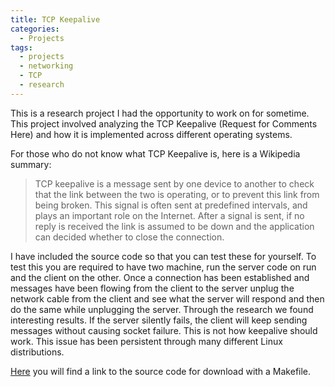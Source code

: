 ```yaml
---
title: TCP Keepalive
categories:
  - Projects
tags:
  - projects
  - networking
  - TCP
  - research
---
```


This is a research project I had the opportunity to work on for sometime. This project involved analyzing the TCP Keepalive (Request for Comments Here) and how it is implemented across different operating systems.

For those who do not know what TCP Keepalive is, here is a Wikipedia summary:

> TCP keepalive is a message sent by one device to another to check that the link between the two is operating, or to prevent this link from being broken. This signal is often sent at predefined intervals, and plays an important role on the Internet. After a signal is sent, if no reply is received the link is assumed to be down and the application can decided whether to close the connection.

I have included the source code so that you can test these for yourself. To test this you are required to have two machine, run the server code on run and the client on the other. Once a connection has been established and messages have been flowing from the client to the server unplug the network cable from the client and see what the server will respond and then do the same while unplugging the server. Through the research we found interesting results. If the server silently fails, the client will keep sending messages without causing socket failure. This is not how keepalive should work. This issue has been persistent through many different Linux distributions.

[Here](https://github.com/rahul0705/tcpkeepalive) you will find a link to the source code for download with a Makefile.
